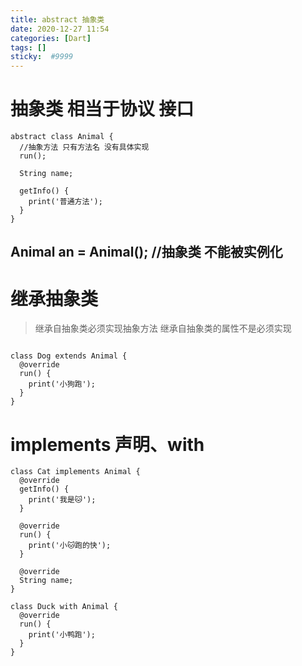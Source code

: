 ```yaml
---
title: abstract 抽象类
date: 2020-12-27 11:54
categories: [Dart]
tags: []
sticky:  #9999
---
```


# 抽象类 相当于协议 接口
```
abstract class Animal {
  //抽象方法 只有方法名 没有具体实现
  run();

  String name;

  getInfo() {
    print('普通方法');
  }
}
```
## Animal an = Animal();   //抽象类 不能被实例化

# 继承抽象类
> 继承自抽象类必须实现抽象方法     继承自抽象类的属性不是必须实现
```

class Dog extends Animal {
  @override
  run() {
    print('小狗跑');
  }
}
```

# implements 声明、with
```
class Cat implements Animal {
  @override
  getInfo() {
    print('我是🐱');
  }

  @override
  run() {
    print('小🐱跑的快');
  }

  @override
  String name;
}

class Duck with Animal {
  @override
  run() {
    print('小鸭跑');
  }
}

```